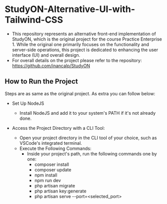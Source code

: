 # StudyON-Alternative-UI-with-Tailwind-CSS
- This repository represents an alternative front-end implementation of StudyON, which is the original project for the course Practice Enterprise 1. While the original one primarily focuses on the functionality and server-side operations, this project is dedicated to enhancing the user interface (UI) and overall design.
- For overall details on the project please refer to the repository: https://github.com/inancalp/StudyON

## How to Run the Project

Steps are as same as the original project.
As extra you can follow below:

- Set Up NodeJS
	- Install NodeJS and add it to your system's PATH if it's not already done.

- Access the Project Directory with a CLI Tool:
    - Open your project directory in the CLI tool of your choice, such as VSCode's integrated terminal.
    - Execute the Following Commands:
        - Inside your project's path, run the following commands one by one:
            - composer install
            - composer update
	        - npm install
	        - npm run dev
            - php artisan migrate
            - php artisan key:generate
            - php artisan serve --port=<selected_port>
